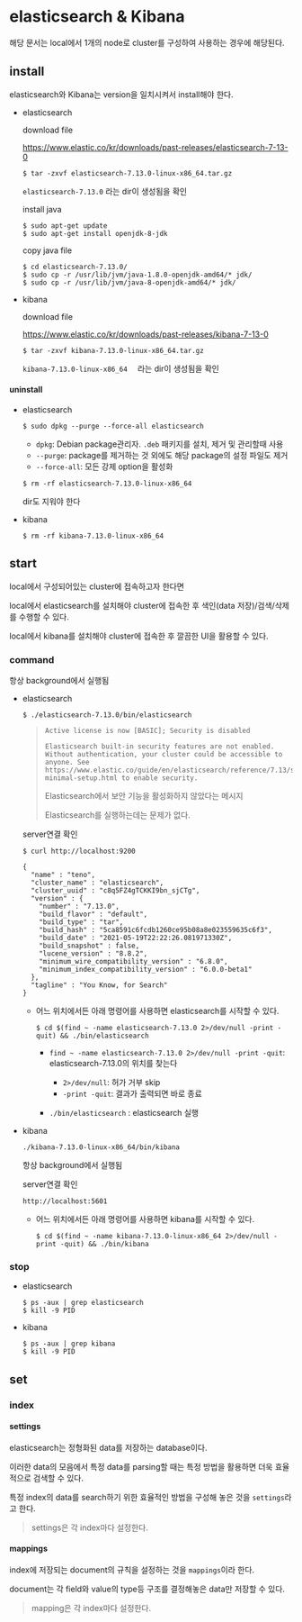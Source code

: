 # elasticsearch & Kibana

해당 문서는 local에서 1개의 node로 cluster를 구성하여 사용하는 경우에 해당된다.



## install

elasticsearch와 Kibana는 version을 일치시켜서 install해야 한다.



- elasticsearch

  download file

  https://www.elastic.co/kr/downloads/past-releases/elasticsearch-7-13-0

  ```
  $ tar -zxvf elasticsearch-7.13.0-linux-x86_64.tar.gz
  ```

  `elasticsearch-7.13.0` 라는 dir이 생성됨을 확인

  install java

  ```
  $ sudo apt-get update 
  $ sudo apt-get install openjdk-8-jdk
  ```

  copy java file

  ```
  $ cd elasticsearch-7.13.0/
  $ sudo cp -r /usr/lib/jvm/java-1.8.0-openjdk-amd64/* jdk/
  $ sudo cp -r /usr/lib/jvm/java-8-openjdk-amd64/* jdk/
  ```

  

- kibana

  download file

  https://www.elastic.co/kr/downloads/past-releases/kibana-7-13-0

  ```
  $ tar -zxvf kibana-7.13.0-linux-x86_64.tar.gz
  ```

  `kibana-7.13.0-linux-x86_64  ` 라는 dir이 생성됨을 확인

#### uninstall

- elasticsearch

  ```
  $ sudo dpkg --purge --force-all elasticsearch
  ```

  - `dpkg`: Debian package관리자.		`.deb` 패키지를 설치, 제거 및 관리할때 사용
  - `--purge`: package를 제거하는 것 외에도 해당 package의 설정 파일도 제거
  - `--force-all`: 모든 강제 option을 활성화

  ```
  $ rm -rf elasticsearch-7.13.0-linux-x86_64
  ```

  dir도 지워야 한다

- kibana

  ```
  $ rm -rf kibana-7.13.0-linux-x86_64
  ```





## start

local에서 구성되어있는 cluster에 접속하고자 한다면

local에서 elasticsearch를 설치해야 cluster에 접속한 후 색인(data 저장)/검색/삭제를 수행할 수 있다.

local에서 kibana를 설치해야 cluster에 접속한 후 깔끔한 UI을 활용할 수 있다.

### command

항상 background에서 실행됨

- elasticsearch

  ```
  $ ./elasticsearch-7.13.0/bin/elasticsearch
  ```

  > ```
  > Active license is now [BASIC]; Security is disabled
  > 
  > Elasticsearch built-in security features are not enabled. Without authentication, your cluster could be accessible to anyone. See https://www.elastic.co/guide/en/elasticsearch/reference/7.13/security-minimal-setup.html to enable security.
  > 
  > ```
  >
  > Elasticsearch에서 보안 기능을 활성화하지 않았다는 메시지
  >
  > Elasticsearch를 실행하는데는 문제가 없다.

  server연결 확인

  ```
  $ curl http://localhost:9200
  ```

  ```
  {
    "name" : "teno",
    "cluster_name" : "elasticsearch",
    "cluster_uuid" : "c8q5FZ4gTCKKI9bn_sjCTg",
    "version" : {
      "number" : "7.13.0",
      "build_flavor" : "default",
      "build_type" : "tar",
      "build_hash" : "5ca8591c6fcdb1260ce95b08a8e023559635c6f3",
      "build_date" : "2021-05-19T22:22:26.081971330Z",
      "build_snapshot" : false,
      "lucene_version" : "8.8.2",
      "minimum_wire_compatibility_version" : "6.8.0",
      "minimum_index_compatibility_version" : "6.0.0-beta1"
    },
    "tagline" : "You Know, for Search"
  }
  ```

  

  - 어느 위치에서든 아래 명령어를 사용하면 elasticsearch를 시작할 수 있다.

    ```
    $ cd $(find ~ -name elasticsearch-7.13.0 2>/dev/null -print -quit) && ./bin/elasticsearch
    ```

    - `find ~ -name elasticsearch-7.13.0 2>/dev/null -print -quit`: elasticsearch-7.13.0의 위치를 찾는다

      - `2>/dev/null`: 허가 거부 skip
      - `-print -quit`: 결과가 출력되면 바로 종료

    - `./bin/elasticsearch` : elasticsearch 실행

      

    

    

- kibana

  ```
  ./kibana-7.13.0-linux-x86_64/bin/kibana
  ```

  항상 background에서 실행됨

  server연결 확인

  ```
  http://localhost:5601
  ```
  
  - 어느 위치에서든 아래 명령어를 사용하면 kibana를 시작할 수 있다.
  
    ```
    $ cd $(find ~ -name kibana-7.13.0-linux-x86_64 2>/dev/null -print -quit) && ./bin/kibana 
    ```
  
    

### stop

- elasticsearch

  ```
  $ ps -aux | grep elasticsearch
  $ kill -9 PID
  ```

- kibana

  ```
  $ ps -aux | grep kibana
  $ kill -9 PID
  ```








## set

### index

#### settings

elasticsearch는 정형화된 data를 저장하는 database이다.

이러한 data의 모음에서 특정 data를 parsing할 때는 특정 방법을 활용하면 더욱 효율적으로 검색할 수 있다.

특정 index의 data를 search하기 위한 효율적인 방법을 구성해 놓은 것을 `settings`라고 한다.

>  settings은 각 index마다 설정한다.

#### mappings

index에 저장되는 document의 규칙을 설정하는 것을 `mappings`이라 한다.

document는 각 field와 value의 type등 구조를 결정해놓은 data만 저장할 수 있다.

>  mapping은 각 index마다 설정한다.



